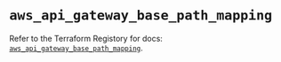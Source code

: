 # `aws_api_gateway_base_path_mapping`

Refer to the Terraform Registory for docs: [`aws_api_gateway_base_path_mapping`](https://registry.terraform.io/providers/hashicorp/aws/5.31.0/docs/resources/api_gateway_base_path_mapping).
